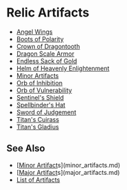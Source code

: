 # Relic Artifacts

- [Angel Wings](angel_wings.md)
- [Boots of Polarity](boots_of_polarity.md)
- [Crown of Dragontooth](crown_of_dragontooth.md)
- [Dragon Scale Armor](dragon_scale_armor.md)
- [Endless Sack of Gold](endless_sack_of_gold.md)
- [Helm of Heavenly Enlightenment](helm_of_heavenly_enlightenment.md)
- [Minor Artifacts](minor_artifacts.md)
- [Orb of Inhibition](orb_of_inhibition.md)
- [Orb of Vulnerability](orb_of_vulnerability.md)
- [Sentinel's Shield](sentinels_shield.md)
- [Spellbinder's Hat](spellbinders_hat.md)
- [Sword of Judgement](sword_of_judgement.md)
- [Titan's Cuirass](titans_cuirass.md)
- [Titan's Gladius](titans_gladius.md)


## See Also

- [[Minor Artifact](major_artifacts.md)s](minor_artifacts.md)
- [[Major Artifact](major_artifacts.md)s](major_artifacts.md)
- [List of Artifacts](../artifacts.md)

